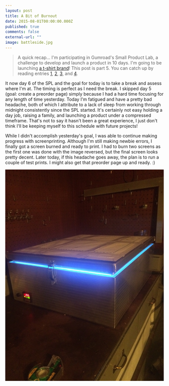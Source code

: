 ```yaml
---
layout: post
title: A Bit of Burnout
date: 2015-08-01T00:00:00.000Z
published: true
comments: false
external-url: ""
image: battleside.jpg
---
```

> A quick recap&hellip; I&#39;m participating in Gumroad&#39;s Small Product Lab, a challenge to develop and launch a product in 10 days. I&#39;m going to be launching [a t-shirt brand](https://gumroad.com/gpxl/follow)! This post is part 5. You can catch up by reading entries [1](/2015/07/28/one-small-step.html), [2](/2015/07/29/spl-day-2--planning.html), [3](/2015/07/30/hitting-a-rough-patch.html), and [4](/2015/07/31/unexpected-perspective.html).

It now day 6 of the SPL and the goal for today is to take a break and assess where I&#39;m at. The timing is perfect as I need the break. I skipped day 5 (goal: create a preorder page) simply because I had a hard time focusing for any length of time yesterday. Today I&#39;m fatigued and have a pretty bad headache, both of which I attribute to a lack of sleep from working through midnight consistently since the SPL started. It&#39;s certainly not easy holding a day job, raising a family, and launching a product under a compressed timeframe. That&#39;s not to say it hasn&#39;t been a great experience, I just don&#39;t think I&#39;ll be keeping myself to this schedule with future projects!

While I didn&#39;t accomplish yesterday&#39;s goal, I was able to continue making progress with screenprinting. Although I&#39;m still making newbie errors, I finally got a screen burned and ready to print. I had to burn two screens as the first one was done with the image reversed, but the final screen looks pretty decent. Later today, if this headache goes away, the plan is to run a couple of test prints. I might also get that preorder page up and ready. :)

![](/uploads/versions/screen_burn---&#40;----2448-3264&#41;---.jpg)